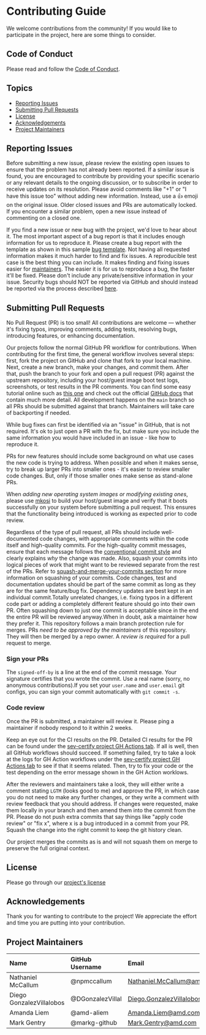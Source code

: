 # Contributing Guide
We welcome contributions from the community! If you would like to participate in the project, here are some things to consider.

## Code of Conduct
Please read and follow the [Code of Conduct](./CODE_OF_CONDUCT.md).

## Topics

* [Reporting Issues](#reporting-issues)
* [Submitting Pull Requests](#submitting-pull-requests)
* [License](#license)
* [Acknowledgements](#acknowledgements)
* [Project Maintainers](#project-maintainers)

## Reporting Issues

Before submitting a new issue, please review the existing open issues to ensure that the problem has not already been reported. If a similar issue is found, you are encouraged to contribute by providing your specific scenario or any relevant details to the ongoing discussion, or to subscribe in order to receive updates on its resolution. Please avoid comments like "+1" or "I have this issue too" without adding new information. Instead, use a 👍 emoji on the original issue. Older closed issues and PRs are automatically locked. If you encounter a similar problem, open a new issue instead of commenting on a closed one.

If you find a new issue or new bug with the project, we'd love to hear about it. The most important aspect of a bug report is that it includes enough information for us to reproduce it. Please create a bug report with the template as shown in this sample [bug template](https://gist.github.com/automationhacks/87b62440faf36d98ebbb732c372dd7c3). Not having all requested information makes it much harder to find and fix issues. A reproducible test case is the best thing you can include. It makes finding and fixing issues easier for [maintainers](#project-maintainers). The easier it is for us to reproduce a bug, the faster it'll be fixed. Please don't include any private/sensitive information in your issue. Security bugs should NOT be reported via GitHub and should instead be reported via the process described [here](SECURITY.md).

## Submitting Pull Requests

No Pull Request (PR) is too small! All contributions are welcome — whether it's fixing typos, improving comments, adding tests, resolving bugs, introducing features, or enhancing documentation.

Our projects follow the normal GitHub PR workflow for contributions. When contributing for the first time, the general workflow involves several steps: first, fork the project on GitHub and clone that fork to your local machine. Next, create a new branch, make your changes, and commit them. After that, push the branch to your fork and open a pull request (PR) against the upstream repository, including your host/guest image boot test logs, screenshots, or test results in the PR comments. You can find some easy tutorial online such as [this one](https://opensource.com/article/19/7/create-pull-request-github) and check out the official [GitHub docs](https://docs.github.com/en/pull-requests/collaborating-with-pull-requests/proposing-changes-to-your-work-with-pull-requests) that contain much more detail. All development happens on the `main` branch so all PRs should be submitted against that branch. Maintainers will take care of backporting if needed.

While bug fixes can first be identified via an "issue" in GitHub, that is not required. It's ok to just open a PR with the fix, but make sure you include the same information you would have included in an issue - like how to reproduce it.

PRs for new features should include some background on what use cases the new code is trying to address. When possible and when it makes sense, try to break up larger PRs into smaller ones - it's easier to review smaller code changes. But, only if those smaller ones make sense as stand-alone PRs.

When *adding new operating system images or modifying existing ones*, please use [mkosi](https://github.com/systemd/mkosi) to build your host/guest image and verify that it boots successfully on your system before submitting a pull request. This ensures that the functionality being introduced is working as expected prior to code review.

Regardless of the type of pull request, all PRs should include well-documented code changes, with appropriate comments within the code itself and high-quality commits.
For the high-quality commit messages, ensure that each message follows the [conventional commit style](https://www.conventionalcommits.org/en/v1.0.0/) and clearly explains *why* the change was made. Also, squash your commits into logical pieces of work that might want to be reviewed separate from the rest of the PRs. Refer to [squash-and-merge-your-commits section](https://docs.github.com/en/pull-requests/collaborating-with-pull-requests/incorporating-changes-from-a-pull-request/about-pull-request-merges#squash-and-merge-your-commits) for more information on squashing of your commits. Code changes, test and documentation updates should be part of the same commit as long as they are for the same feature/bug fix. Dependency updates are best kept in an individual commit.Totally unrelated changes, i.e. fixing typos in a different code part or adding a completely different feature should go into their own PR. Often squashing down to just one commit is acceptable since in the end the entire PR will be reviewed anyway.When in doubt, ask a maintainer how they prefer it. This repository follows a main branch protection rule for merges. PRs *need to be approved by the maintainers* of this repository. They will then be merged by a repo owner. A *review is required* for a pull request to merge.

### Sign your PRs

The `signed-off-by` is a line at the end of the commit message. Your signature certifies that you wrote the commit. Use a real name (sorry, no anonymous contributions).If you set your `user.name` and `user.email` git configs, you can sign your commit automatically with `git commit -s`.

### Code review

Once the PR is submitted, a maintainer will review it. Please ping a maintainer if nobody respond to it within 2 weeks.

Keep an eye out for the CI results on the PR. Detailed CI results for the PR can be found under the [sev-certify project GH Actions tab](https://github.com/AMDEPYC/sev-certify/actions). If all is well, then all GitHub workflows should succeed. If something failed, try to take a look at the logs for GH Action workflows under the [sev-certify project GH Actions tab](https://github.com/AMDEPYC/sev-certify/actions) to see if that it seems related. Then, try to fix your code or the test depending on the error message shown in the GH Action worklows.

After the reviewers and maintainers take a look, they will either write a comment stating `LGTM` (looks good to me) and approve the PR, in which case you do not need to make any further changes, or they write a comment with review feedback that you should address. If changes were requested, make them locally in your branch and then amend them into the commit from the PR. Please do not push extra commits that say things like "apply code review" or "fix x", where x is a bug introduced in a commit from your PR. Squash the change into the right commit to keep the git history clean.

Our project merges the commits as is and will not squash them on merge to preserve the full original context.

## License
Please go through our [project's license](../sev-certify/LICENSE)

## Acknowledgements
Thank you for wanting to contribute to the project! We appreciate the effort and time you are putting into your contribution.

## Project Maintainers

| Name        | GitHub Username |  Email   |
| :---------- | :-------------- | :---------- |
| Nathaniel McCallum    | @npmccallum        |  Nathaniel.McCallum@amd.com  |
| Diego GonzalezVillalobos  | @DGonzalezVillal     |  Diego.GonzalezVillalobos@amd.com  |
| Amanda Liem  | @amd-aliem    |  Amanda.Liem@amd.com  |
| Mark Gentry   | @markg-github     |  Mark.Gentry@amd.com  |